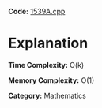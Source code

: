 **Code:** [1539A.cpp](./1539A.cpp)

# Explanation

**Time Complexity:** O(k)

**Memory Complexity:** O(1) 

**Category:** Mathematics
